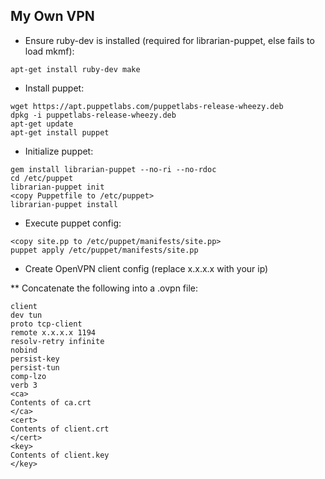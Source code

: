 ## My Own VPN

* Ensure ruby-dev is installed (required for librarian-puppet, else fails to load mkmf):

```
apt-get install ruby-dev make
```

* Install puppet:

```
wget https://apt.puppetlabs.com/puppetlabs-release-wheezy.deb
dpkg -i puppetlabs-release-wheezy.deb
apt-get update
apt-get install puppet
```

* Initialize puppet:

```
gem install librarian-puppet --no-ri --no-rdoc
cd /etc/puppet
librarian-puppet init
<copy Puppetfile to /etc/puppet>
librarian-puppet install
```

* Execute puppet config:

```
<copy site.pp to /etc/puppet/manifests/site.pp>
puppet apply /etc/puppet/manifests/site.pp
```

* Create OpenVPN client config (replace x.x.x.x with your ip)

** Concatenate the following into a .ovpn file:

```
client
dev tun
proto tcp-client
remote x.x.x.x 1194
resolv-retry infinite
nobind
persist-key
persist-tun
comp-lzo
verb 3
<ca>
Contents of ca.crt
</ca>
<cert>
Contents of client.crt
</cert>
<key>
Contents of client.key
</key>
```
